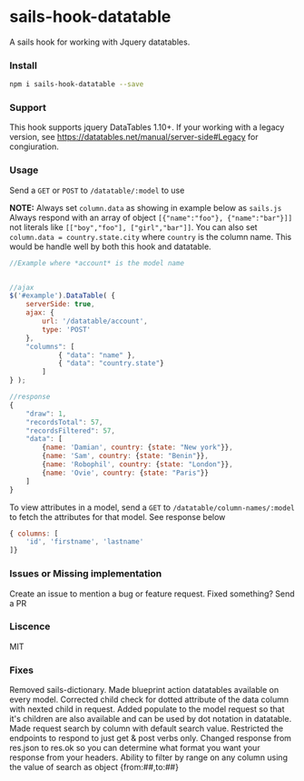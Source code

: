 # sails-hook-datatable
A sails hook for working with Jquery datatables.

### Install
```bash
npm i sails-hook-datatable --save
```

### Support
This hook supports jquery DataTables 1.10+. If your working with a legacy version, see https://datatables.net/manual/server-side#Legacy for congiuration.

### Usage
Send a `GET` or `POST` to `/datatable/:model` to use

**NOTE:** Always set `column.data` as showing in example below as `sails.js` Always respond with an array of object `[{"name":"foo"}, {"name":"bar"}]]` not literals like
`[["boy","foo"], ["girl","bar"]]`. You can also set `column.data = country.state.city` where `country` is the column name. This would be handle well by both this hook and datatable.

```javascript
//Example where *account* is the model name


//ajax
$('#example').DataTable( {
    serverSide: true,
    ajax: {
        url: '/datatable/account',
        type: 'POST'
    },
    "columns": [
            { "data": "name" },
            { "data": "country.state"}
        ]
} );

//response
{
    "draw": 1,
    "recordsTotal": 57,
    "recordsFiltered": 57,
    "data": [
        {name: 'Damian', country: {state: "New york"}},
        {name: 'Sam', country: {state: "Benin"}},
        {name: 'Robophil', country: {state: "London"}},
        {name: 'Ovie', country: {state: "Paris"}}
    ]
}
```

To view attributes in a model, send a `GET` to `/datatable/column-names/:model` to fetch the attributes for that model. See response below
```javascript
{ columns: [
    'id', 'firstname', 'lastname'
]}
```

### Issues or Missing implementation
Create an issue to mention a bug or feature request. Fixed something? Send a PR

### Liscence
MIT


### Fixes
Removed sails-dictionary.
Made blueprint action datatables available on every model.
Corrected child check for dotted attribute of the data column with nexted child in request.
Added populate to the model request so that it's children are also available and can be used by dot notation in datatable.
Made request search by column with default search value.
Restricted the endpoints to respond to just get & post verbs only.
Changed response from res.json to res.ok so you can determine what format you want your response from your headers.
Ability to filter by range on any column using the value of search as object {from:##,to:##}